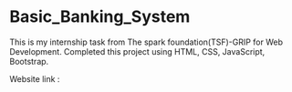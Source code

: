 # Basic_Banking_System
This is my internship task from The spark foundation(TSF)-GRIP for Web Development. Completed this project using HTML, CSS, JavaScript, Bootstrap.

Website link :  
